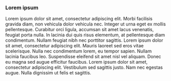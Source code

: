 ### Lorem ipsum

Lorem ipsum dolor sit amet, consectetur adipiscing elit. Morbi facilisis gravida diam, non vehicula dolor vehicula nec. Integer ut urna eget ex mollis pellentesque. Curabitur orci ligula, accumsan sit amet lacus venenatis, feugiat porta nulla. In lacinia dui quis risus elementum, at pellentesque diam condimentum. Nullam feugiat nibh nec porttitor sagittis. Lorem ipsum dolor sit amet, consectetur adipiscing elit. Mauris laoreet sed eros vitae scelerisque. Nulla nec condimentum lorem, eu tempor sapien. Nullam lacinia faucibus leo. Suspendisse eleifend sit amet nisl vel aliquam. Donec eu magna sed augue efficitur faucibus. Lorem ipsum dolor sit amet, consectetur adipiscing elit. Vestibulum sed sagittis justo. Nam nec egestas augue. Nulla dignissim ut felis et sagittis.


